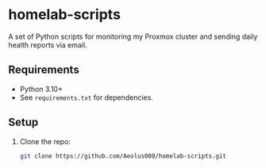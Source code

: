 # homelab-scripts

A set of Python scripts for monitoring my Proxmox cluster and sending daily health reports via email.

## Requirements
- Python 3.10+
- See `requirements.txt` for dependencies.

## Setup
1. Clone the repo:
   ```bash
   git clone https://github.com/Aeolus000/homelab-scripts.git